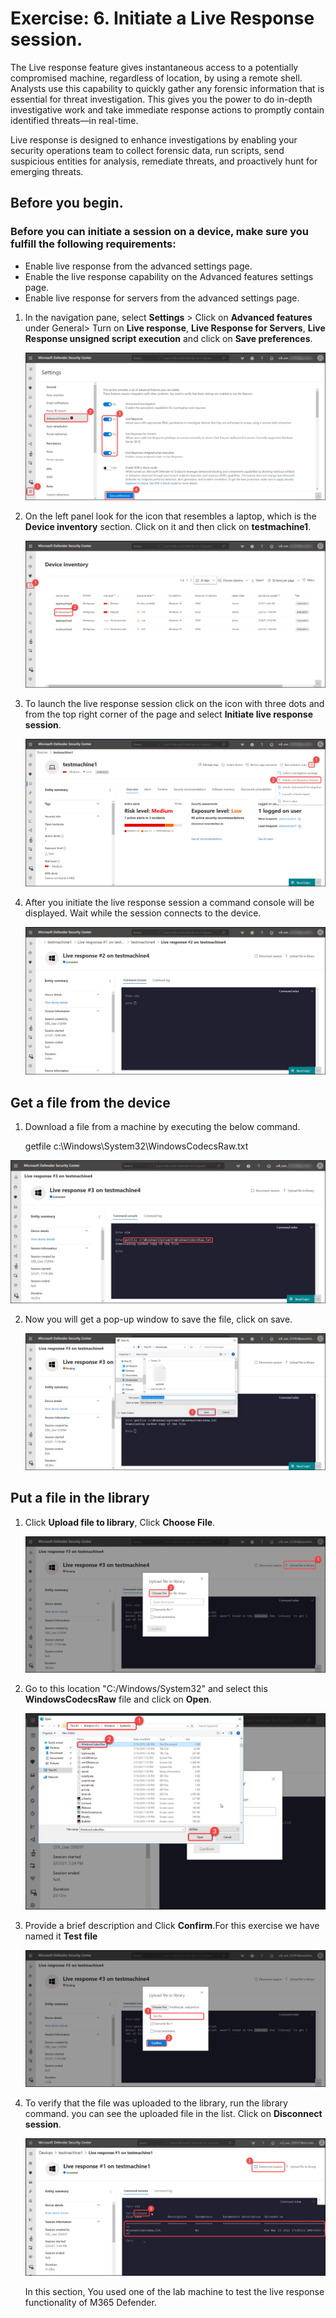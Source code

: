 # Exercise: 6. Initiate a Live Response session.


The Live response feature gives instantaneous access to a potentially compromised machine, regardless of location, by using a remote shell. Analysts use this capability to quickly gather any forensic information that is essential for threat investigation. This gives you the power to do in-depth investigative work and take immediate response actions to promptly contain identified threats—in real-time.

Live response is designed to enhance investigations by enabling your security operations team to collect forensic data, run scripts, send suspicious entities for analysis, remediate threats, and proactively hunt for emerging threats.


## Before you begin.



### Before you can initiate a session on a device, make sure you fulfill the following requirements:
   * Enable live response from the advanced settings page.
   * Enable the live response capability on the Advanced features settings page.
   * Enable live response for servers from the advanced settings page.




1. In the navigation pane, select **Settings** > Click on **Advanced features** under General> Turn on **Live response**, **Live Response for Servers**, **Live Response unsigned script execution** and click on **Save preferences**.




   ![](images/enable-live-response.png)



2. On the left panel look for the icon that resembles a laptop, which is the **Device inventory** section. Click on it and then click on **testmachine1**.





   ![](images/testmachine1.png)




3. To launch the live response session click on the icon with three dots and from the top right corner of the page and select **Initiate live response session**.




   ![](images/response-session.png)




4. After you initiate the live response session a command console will be displayed. Wait while the session connects to the device.




   ![](images/command-console.png)





##   Get a file from the device


1.  Download a file from a machine by executing the below command.

    
    getfile c:\Windows\System32\WindowsCodecsRaw.txt
 



   ![](images/get-file.png)




2. Now you will get a pop-up window to save the file, click on save.





   ![](images/save-file.png)




## Put a file in the library




1. Click **Upload file to library**, Click **Choose File**.




   ![](images/choose-file.png)





2. Go to this location "C:/Windows/System32" and select this **WindowsCodecsRaw** file and click on **Open**.





   ![](images/open-file1.png)




3. Provide a brief description and Click **Confirm**.For this exercise we have named it **Test file**





   ![](images/confirm-file.png)




4. To verify that the file was uploaded to the library, run the library command. you can see the uploaded file in the list. Click on **Disconnect session**.






   ![](images/library-output1.png)
   
   
   
   
   In this section, You used one of the lab machine to test the live response functionality of M365 Defender. 
